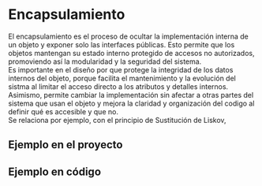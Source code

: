 # Encapsulamiento
El encapsulamiento es el proceso de ocultar la implementación interna de un objeto y exponer solo las interfaces públicas. Esto permite que los objetos mantengan su estado interno protegido de accesos no autorizados, promoviendo así la modularidad y la seguridad del sistema.  
Es importante en el diseño por que protege la integridad de los datos internos del objeto, porque facilita el mantenimiento y la evolución del sistma al limitar el acceso directo a los atributos y detalles internos. Asimismo, permite cambiar la implementación sin afectar a otras partes del sistema que usan el objeto y mejora la claridad y organización del codigo al definir qué es accesible y que no.   
Se relaciona por ejemplo, con el principio de Sustitución de Liskov, 

## Ejemplo en el proyecto
## Ejemplo en código
